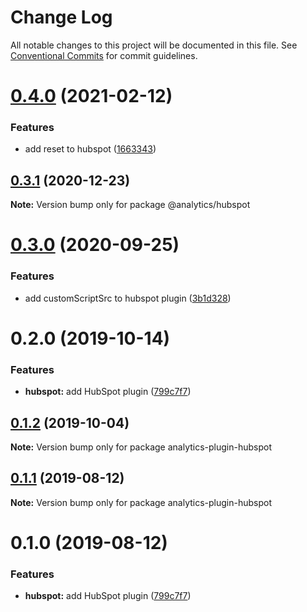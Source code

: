 # Change Log

All notable changes to this project will be documented in this file.
See [Conventional Commits](https://conventionalcommits.org) for commit guidelines.

# [0.4.0](https://github.com/DavidWells/analytics/compare/@analytics/hubspot@0.3.1...@analytics/hubspot@0.4.0) (2021-02-12)


### Features

* add reset to hubspot ([1663343](https://github.com/DavidWells/analytics/commit/1663343))





## [0.3.1](https://github.com/DavidWells/analytics/compare/@analytics/hubspot@0.3.0...@analytics/hubspot@0.3.1) (2020-12-23)

**Note:** Version bump only for package @analytics/hubspot





# [0.3.0](https://github.com/DavidWells/analytics/compare/@analytics/hubspot@0.2.0...@analytics/hubspot@0.3.0) (2020-09-25)


### Features

* add customScriptSrc to hubspot plugin ([3b1d328](https://github.com/DavidWells/analytics/commit/3b1d328))





# 0.2.0 (2019-10-14)


### Features

* **hubspot:** add HubSpot plugin ([799c7f7](https://github.com/DavidWells/analytics/commit/799c7f7))





## [0.1.2](https://github.com/DavidWells/analytics/compare/analytics-plugin-hubspot@0.1.1...analytics-plugin-hubspot@0.1.2) (2019-10-04)

**Note:** Version bump only for package analytics-plugin-hubspot





## [0.1.1](https://github.com/DavidWells/analytics/compare/analytics-plugin-hubspot@0.1.0...analytics-plugin-hubspot@0.1.1) (2019-08-12)

**Note:** Version bump only for package analytics-plugin-hubspot





# 0.1.0 (2019-08-12)


### Features

* **hubspot:** add HubSpot plugin ([799c7f7](https://github.com/DavidWells/analytics/commit/799c7f7))
